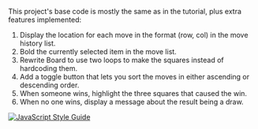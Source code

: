 This project's base code is mostly the same as in the tutorial, plus extra features implemented:

1. Display the location for each move in the format (row, col) in the move history list.
2. Bold the currently selected item in the move list.
3. Rewrite Board to use two loops to make the squares instead of hardcoding them.
4. Add a toggle button that lets you sort the moves in either ascending or descending order.
5. When someone wins, highlight the three squares that caused the win.
6. When no one wins, display a message about the result being a draw.

[![JavaScript Style Guide](https://cdn.rawgit.com/standard/standard/master/badge.svg)](https://github.com/standard/standard)
